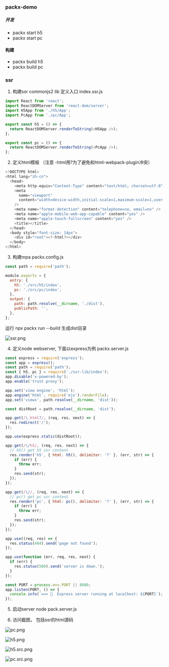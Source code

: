 ### packx-demo

##### 开发
- packx start h5
- packx start pc

#### 构建
- packx build h5
- packx build pc

### ssr 

1.  构建ssr commonjs2 lib 
定义入口 index.ssr.js

```js
import React from 'react';
import ReactDOMServer from 'react-dom/server';
import H5App from './h5/App';
import PcApp from './pc/App';

export const h5 = () => {
  return ReactDOMServer.renderToString(<H5App />);
};

export const pc = () => {
  return ReactDOMServer.renderToString(<PcApp />);
};

```
2. 定义html模板 （注意 -html用?为了避免和html-webpack-plugin冲突） 

```js
<!DOCTYPE html>
<html lang="zh-cn">
  <head>
    <meta http-equiv="Content-Type" content="text/html; charset=utf-8" />
    <meta
      name="viewport"
      content="width=device-width,initial-scale=1,maximum-scale=1,user-scalable=no,minimal-ui,viewport-fit=cover"
    />
    <meta name="format-detection" content="telephone=no, email=no" />
    <meta name="apple-mobile-web-app-capable" content="yes" />
    <meta name="apple-touch-fullscreen" content="yes" />
    <title></title>
  </head>
  <body style="font-size: 14px">
    <div id="root"><?-html?></div>
  </body>
</html>

```
3.  构建mpa
 packx.config.js

```js
const path = require('path');

module.exports = {
  entry: {
    h5: './src/h5/index',
    pc: './src/pc/index',
  },
  output: {
    path: path.resolve(__dirname, './dist'),
    publicPath: '',
  },
};

```
运行 npx packx run --build 生成dist目录

![ssr.png](https://p1-juejin.byteimg.com/tos-cn-i-k3u1fbpfcp/32a42d9addeb4ceeb8c23ffa07f0ec04~tplv-k3u1fbpfcp-watermark.image)

4. 定义node webserver, 下面以express为例
packx.server.js
```js
const express = require('express');
const app = express();
const path = require('path');
const { h5, pc } = require('./ssr-lib/index');
app.disable('x-powered-by');
app.enable('trust proxy');

app.set('view engine', 'html');
app.engine('html', require('ejs').renderFile);
app.set('views', path.resolve(__dirname, 'dist'));

const distRoot = path.resolve(__dirname, 'dist');

app.get(/\.html?/, (req, res, next) => {
  res.redirect('/');
});

app.use(express.static(distRoot));

app.get(/\/h5/, (req, res, next) => {
  // h5() get h5 ssr content
  res.render('h5', { html: h5(), delimiter: '?' }, (err, str) => {
    if (err) {
      throw err;
    }
    res.send(str);
  });
});

app.get(/\//, (req, res, next) => {
  // pc() get pc ssr content
  res.render('pc', { html: pc(), delimiter: '?' }, (err, str) => {
    if (err) {
      throw err;
    }
    res.send(str);
  });
});

app.use((req, res) => {
  res.status(404).send('page not found');
});

app.use(function (err, req, res, next) {
  if (err) {
    res.status(500).send('server is down.');
  }
});

const PORT = process.env.PORT || 8080;
app.listen(PORT, () => {
  console.info(`==> 🍺  Express server running at localhost: ${PORT}`);
});

```
5. 启动server node pack.server.js

6. 访问截图， 包括ssr的html源码

![pc.png](https://p3-juejin.byteimg.com/tos-cn-i-k3u1fbpfcp/9cbef3ba6fe146d0a68357a250728d72~tplv-k3u1fbpfcp-watermark.image)


![h5.png](https://p1-juejin.byteimg.com/tos-cn-i-k3u1fbpfcp/637e32653d704cedb4d4bf1217c3555a~tplv-k3u1fbpfcp-watermark.image)


![h5.src.png](https://p6-juejin.byteimg.com/tos-cn-i-k3u1fbpfcp/15313a2172c549889cbd61e60e15fc74~tplv-k3u1fbpfcp-watermark.image)


![pc.src.png](https://p3-juejin.byteimg.com/tos-cn-i-k3u1fbpfcp/ee89111ca952483c8a4b239b147e5a5c~tplv-k3u1fbpfcp-watermark.image)